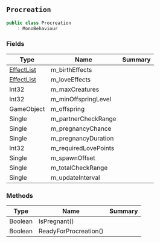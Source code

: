 ## `Procreation`

```csharp
public class Procreation
    : MonoBehaviour
```

### Fields

| Type | Name | Summary | 
| --- | --- | --- | 
| [EffectList](./EffectList.md) | m_birthEffects |  | 
| [EffectList](./EffectList.md) | m_loveEffects |  | 
| Int32 | m_maxCreatures |  | 
| Int32 | m_minOffspringLevel |  | 
| GameObject | m_offspring |  | 
| Single | m_partnerCheckRange |  | 
| Single | m_pregnancyChance |  | 
| Single | m_pregnancyDuration |  | 
| Int32 | m_requiredLovePoints |  | 
| Single | m_spawnOffset |  | 
| Single | m_totalCheckRange |  | 
| Single | m_updateInterval |  | 


### Methods

| Type | Name | Summary | 
| --- | --- | --- | 
| Boolean | IsPregnant() |  | 
| Boolean | ReadyForProcreation() |  | 


